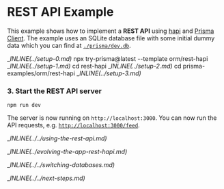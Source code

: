 # REST API Example

This example shows how to implement a **REST API** using [hapi](https://hapi.dev/) and [Prisma Client](https://www.prisma.io/docs/concepts/components/prisma-client). The example uses an SQLite database file with some initial dummy data which you can find at [`./prisma/dev.db`](./prisma/dev.db).

__INLINE(../_setup-0.md)__
npx try-prisma@latest --template orm/rest-hapi
__INLINE(../_setup-1.md)__
cd rest-hapi
__INLINE(../_setup-2.md)__
cd prisma-examples/orm/rest-hapi
__INLINE(../_setup-3.md)__

### 3. Start the REST API server

```
npm run dev
```

The server is now running on `http://localhost:3000`. You can now run the API requests, e.g. [`http://localhost:3000/feed`](http://localhost:3000/feed).

__INLINE(../../_using-the-rest-api.md)__

__INLINE(../_evolving-the-app-rest-hapi.md)__

__INLINE(../../_switching-databases.md)__

__INLINE(../../_next-steps.md)__
